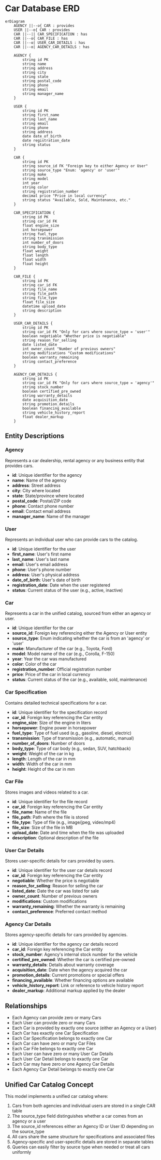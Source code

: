 # Car Database ERD

```mermaid
erDiagram
    AGENCY ||--o{ CAR : provides
    USER ||--o{ CAR : provides
    CAR ||--|| CAR_SPECIFICATION : has
    CAR ||--o{ CAR_FILE : has
    CAR ||--o| USER_CAR_DETAILS : has
    CAR ||--o| AGENCY_CAR_DETAILS : has

    AGENCY {
        string id PK
        string name
        string address
        string city
        string state
        string postal_code
        string phone
        string email
        string manager_name
    }

    USER {
        string id PK
        string first_name
        string last_name
        string email
        string phone
        string address
        date date_of_birth
        date registration_date
        string status
    }

    CAR {
        string id PK
        string source_id FK "Foreign key to either Agency or User"
        string source_type "Enum: 'agency' or 'user'"
        string make
        string model
        int year
        string color
        string registration_number
        decimal price "Price in local currency"
        string status "Available, Sold, Maintenance, etc."
    }

    CAR_SPECIFICATION {
        string id PK
        string car_id FK
        float engine_size
        int horsepower
        string fuel_type
        string transmission
        int number_of_doors
        string body_type
        float weight
        float length
        float width
        float height
    }

    CAR_FILE {
        string id PK
        string car_id FK
        string file_name
        string file_path
        string file_type
        float file_size
        datetime upload_date
        string description
    }

    USER_CAR_DETAILS {
        string id PK
        string car_id FK "Only for cars where source_type = 'user'"
        boolean negotiable "Whether price is negotiable"
        string reason_for_selling
        date listed_date
        int owner_count "Number of previous owners"
        string modifications "Custom modifications"
        boolean warranty_remaining
        string contact_preference
    }

    AGENCY_CAR_DETAILS {
        string id PK
        string car_id FK "Only for cars where source_type = 'agency'"
        string stock_number
        boolean certified_pre_owned
        string warranty_details
        date acquisition_date
        string promotion_details
        boolean financing_available
        string vehicle_history_report
        float dealer_markup
    }
```

## Entity Descriptions

### Agency

Represents a car dealership, rental agency or any business entity that provides cars.

- **id**: Unique identifier for the agency
- **name**: Name of the agency
- **address**: Street address
- **city**: City where located
- **state**: State/province where located
- **postal_code**: Postal/ZIP code
- **phone**: Contact phone number
- **email**: Contact email address
- **manager_name**: Name of the manager

### User

Represents an individual user who can provide cars to the catalog.

- **id**: Unique identifier for the user
- **first_name**: User's first name
- **last_name**: User's last name
- **email**: User's email address
- **phone**: User's phone number
- **address**: User's physical address
- **date_of_birth**: User's date of birth
- **registration_date**: Date when the user registered
- **status**: Current status of the user (e.g., active, inactive)

### Car

Represents a car in the unified catalog, sourced from either an agency or user.

- **id**: Unique identifier for the car
- **source_id**: Foreign key referencing either the Agency or User entity
- **source_type**: Enum indicating whether the car is from an 'agency' or 'user'
- **make**: Manufacturer of the car (e.g., Toyota, Ford)
- **model**: Model name of the car (e.g., Corolla, F-150)
- **year**: Year the car was manufactured
- **color**: Color of the car
- **registration_number**: Official registration number
- **price**: Price of the car in local currency
- **status**: Current status of the car (e.g., available, sold, maintenance)

### Car Specification

Contains detailed technical specifications for a car.

- **id**: Unique identifier for the specification record
- **car_id**: Foreign key referencing the Car entity
- **engine_size**: Size of the engine in liters
- **horsepower**: Engine power in horsepower
- **fuel_type**: Type of fuel used (e.g., gasoline, diesel, electric)
- **transmission**: Type of transmission (e.g., automatic, manual)
- **number_of_doors**: Number of doors
- **body_type**: Type of car body (e.g., sedan, SUV, hatchback)
- **weight**: Weight of the car in kg
- **length**: Length of the car in mm
- **width**: Width of the car in mm
- **height**: Height of the car in mm

### Car File

Stores images and videos related to a car.

- **id**: Unique identifier for the file record
- **car_id**: Foreign key referencing the Car entity
- **file_name**: Name of the file
- **file_path**: Path where the file is stored
- **file_type**: Type of file (e.g., image/jpeg, video/mp4)
- **file_size**: Size of the file in MB
- **upload_date**: Date and time when the file was uploaded
- **description**: Optional description of the file

### User Car Details

Stores user-specific details for cars provided by users.

- **id**: Unique identifier for the user car details record
- **car_id**: Foreign key referencing the Car entity
- **negotiable**: Whether the price is negotiable
- **reason_for_selling**: Reason for selling the car
- **listed_date**: Date the car was listed for sale
- **owner_count**: Number of previous owners
- **modifications**: Custom modifications
- **warranty_remaining**: Whether the warranty is remaining
- **contact_preference**: Preferred contact method

### Agency Car Details

Stores agency-specific details for cars provided by agencies.

- **id**: Unique identifier for the agency car details record
- **car_id**: Foreign key referencing the Car entity
- **stock_number**: Agency's internal stock number for the vehicle
- **certified_pre_owned**: Whether the car is certified pre-owned
- **warranty_details**: Details about warranty coverage
- **acquisition_date**: Date when the agency acquired the car
- **promotion_details**: Current promotions or special offers
- **financing_available**: Whether financing options are available
- **vehicle_history_report**: Link or reference to vehicle history report
- **dealer_markup**: Additional markup applied by the dealer

## Relationships

- Each Agency can provide zero or many Cars
- Each User can provide zero or many Cars
- Each Car is provided by exactly one source (either an Agency or a User)
- Each Car has exactly one Car Specification
- Each Car Specification belongs to exactly one Car
- Each Car can have zero or many Car Files
- Each Car File belongs to exactly one Car
- Each User can have zero or many User Car Details
- Each User Car Detail belongs to exactly one Car
- Each Car may have zero or one Agency Car Details
- Each Agency Car Detail belongs to exactly one Car

## Unified Car Catalog Concept

This model implements a unified car catalog where:

1. Cars from both agencies and individual users are stored in a single CAR table
2. The source_type field distinguishes whether a car comes from an agency or a user
3. The source_id references either an Agency ID or User ID depending on the source_type
4. All cars share the same structure for specifications and associated files
5. Agency-specific and user-specific details are stored in separate tables
6. Queries can easily filter by source type when needed or treat all cars uniformly
